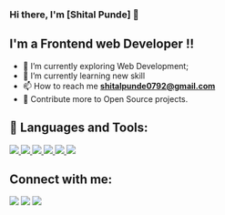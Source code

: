 
### Hi there, I'm [Shital Punde] 👋

## I'm a Frontend web Developer  !!
- 🔭 I’m currently exploring Web Development; 
- 🌱 I’m currently learning new skill
- 📫 How to reach me **shitalpunde0792@gmail.com**
- 🥅 Contribute more to Open Source projects.


## 🚀 Languages and Tools:

<p align="left"> 
    <a href="https://developer.mozilla.org/en-US/docs/Web/JavaScript" target="_blank"> <img src="https://img.icons8.com/color/48/000000/javascript.png"/> </a> 
    <a href="https://www.w3.org/html/" target="_blank"> <img src="https://img.icons8.com/color/48/000000/html-5.png"/> </a> 
    <a href="https://www.w3schools.com/css/" target="_blank"> <img src="https://img.icons8.com/color/48/000000/css3.png"/> </a> 
    <a href="https://getbootstrap.com" target="_blank"> <img src="https://img.icons8.com/color/48/000000/bootstrap.png"/> </a> 
    <a href="https://www.python.org" target="_blank"> <img src="https://img.icons8.com/color/48/000000/python.png"/> </a> 
    <a style="padding-right:8px;" href="https://nodejs.org" target="_blank"> <img src="https://img.icons8.com/color/48/000000/nodejs.png"/> </a> 


## Connect with me:
<p align="left">

<a href = "https://www.linkedin.com/in/shital-punde-92bb4b203/"><img src="https://img.icons8.com/fluent/48/000000/linkedin.png"/></a>
<a href = "https://twitter.com/ShitalPunde"><img src="https://img.icons8.com/fluent/48/000000/twitter.png"/></a>
<a href = "https://www.instagram.com/shital.punde/"><img src="https://img.icons8.com/fluent/48/000000/instagram-new.png"/></a>

</p>

